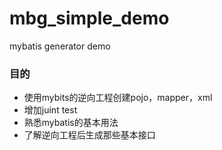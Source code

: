 # mbg_simple_demo
mybatis generator demo

### 目的
- 使用mybits的逆向工程创建pojo，mapper，xml
- 增加juint test
- 熟悉mybatis的基本用法
- 了解逆向工程后生成那些基本接口
